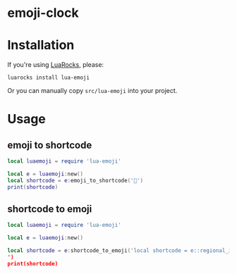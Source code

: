 # emoji-clock

# Installation

If you're using [LuaRocks](https://luarocks.org/), please:
```
luarocks install lua-emoji
```

Or you can manually copy `src/lua-emoji` into your project.

# Usage

## emoji to shortcode
```lua
local luaemoji = require 'lua-emoji'

local e = luaemoji:new()
local shortcode = e:emoji_to_shortcode('🥇')
print(shortcode)

```

## shortcode to emoji
```lua
local luaemoji = require 'lua-emoji'

local e = luaemoji:new()

local shortcode = e:shortcode_to_emoji('local shortcode = e::regional_indicator_symbol_letter_z:('🥇')
')
print(shortcode)

```
